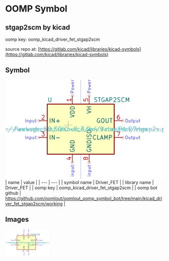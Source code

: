 # OOMP Symbol  
## stgap2scm  by kicad  
  
oomp key: oomp_kicad_driver_fet_stgap2scm  
  
source repo at: [https://gitlab.com/kicad/libraries/kicad-symbols](https://gitlab.com/kicad/libraries/kicad-symbols)  
## Symbol  
  
[![working.png](working_600.png)](working.png)  
| name | value | 
| --- | --- | 
| symbol name | Driver_FET | 
| library name | Driver_FET | 
| oomp key | oomp_kicad_driver_fet_stgap2scm | 
| oomp bot github | https://github.com/oomlout/oomlout_oomp_symbol_bot/tree/main/kicad_driver_fet_stgap2scm/working | 
## Images  
  
[![working.png](working_140.png)](working.png)  
